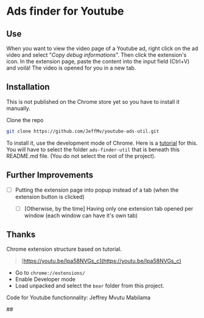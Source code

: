 # Ads finder for Youtube

## Use

When you want to view the video page of a Youtube ad, right click on the ad video and select "*Copy debug informations*".
Then click the extension's icon. In the extension page, paste the content into the input field (Ctrl+V) and voilà! The video is opened for you in a new tab.


## Installation

This is not published on the Chrome store yet so you have to install it manually.

Clone the repo

```bash
git clone https://github.com/JeffMv/youtube-ads-util.git
```

To install it, use the development mode of Chrome. Here is a [tutorial](https://www.cnet.com/how-to/how-to-install-chrome-extensions-manually/) for this.
You will have to select the folder `ads-finder-util` that is beneath this README.md file. (You do not select the root of the project).

## Further Improvements

- [ ] Putting the extension page into popup instead of a tab (when the extension button is clicked)
  - [ ] [Otherwise, by the time] Having only one extension tab opened per window (each window can have it's own tab)


## Thanks

Chrome extension structure based on tutorial.

> [https://youtu.be/Ipa58NVGs_c](https://youtu.be/Ipa58NVGs_c)

* Go to `chrome://extensions/`
* Enable Developer mode
* Load unpacked and select the `bear` folder from this project.

Code for Youtube functionnality: Jeffrey Mvutu Mabilama

## 

